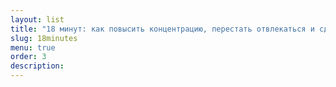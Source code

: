 ```yaml
---
layout: list
title: "18 минут: как повысить концентрацию, перестать отвлекаться и сделать действительно важные дела"
slug: 18minutes
menu: true
order: 3
description:
---
```

